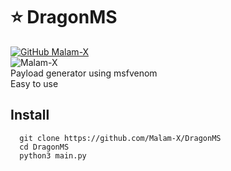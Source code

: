 # :star: DragonMS<br>
[![GitHub Malam-X](https://img.shields.io/github/followers/Malam-X?label=follow&style=social)](https://github.com/Malam-X)<br>
![Malam-X](https://komarev.com/ghpvc/?username=Malam-X&label=Views&color=blue&style=plastic)<br>
Payload generator using msfvenom<br>
Easy to use<br>
## Install<br>
```
  git clone https://github.com/Malam-X/DragonMS
  cd DragonMS
  python3 main.py
```
